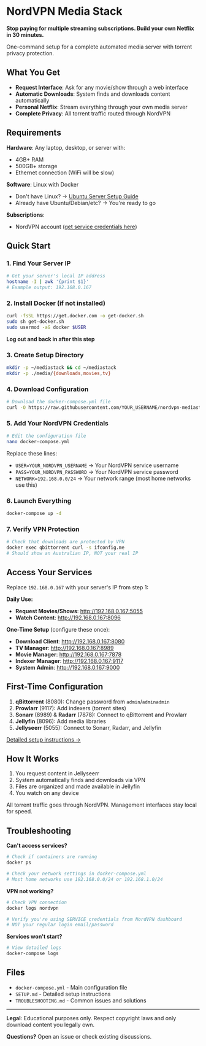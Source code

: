 # NordVPN Media Stack

**Stop paying for multiple streaming subscriptions. Build your own Netflix in 30 minutes.**

One-command setup for a complete automated media server with torrent privacy protection.

## What You Get

- **Request Interface**: Ask for any movie/show through a web interface
- **Automatic Downloads**: System finds and downloads content automatically  
- **Personal Netflix**: Stream everything through your own media server
- **Complete Privacy**: All torrent traffic routed through NordVPN

## Requirements

**Hardware**: Any laptop, desktop, or server with:
- 4GB+ RAM  
- 500GB+ storage
- Ethernet connection (WiFi will be slow)

**Software**: Linux with Docker
- Don't have Linux? → [Ubuntu Server Setup Guide](https://ubuntu.com/server/docs/installation)  
- Already have Ubuntu/Debian/etc? → You're ready to go

**Subscriptions**: 
- NordVPN account ([get service credentials here](https://my.nordaccount.com/dashboard/nordvpn/manual-setup/))

## Quick Start

### 1. Find Your Server IP
```bash
# Get your server's local IP address
hostname -I | awk '{print $1}'
# Example output: 192.168.0.167
```

### 2. Install Docker (if not installed)
```bash
curl -fsSL https://get.docker.com -o get-docker.sh
sudo sh get-docker.sh
sudo usermod -aG docker $USER
```
**Log out and back in after this step**

### 3. Create Setup Directory
```bash
mkdir -p ~/mediastack && cd ~/mediastack
mkdir -p ./media/{downloads,movies,tv}
```

### 4. Download Configuration
```bash
# Download the docker-compose.yml file
curl -O https://raw.githubusercontent.com/YOUR_USERNAME/nordvpn-mediastack/main/docker-compose.yml
```

### 5. Add Your NordVPN Credentials
```bash
# Edit the configuration file
nano docker-compose.yml
```
Replace these lines:
- `USER=YOUR_NORDVPN_USERNAME` → Your NordVPN service username
- `PASS=YOUR_NORDVPN_PASSWORD` → Your NordVPN service password  
- `NETWORK=192.168.0.0/24` → Your network range (most home networks use this)

### 6. Launch Everything
```bash
docker-compose up -d
```

### 7. Verify VPN Protection
```bash
# Check that downloads are protected by VPN
docker exec qbittorrent curl -s ifconfig.me
# Should show an Australian IP, NOT your real IP
```

## Access Your Services

Replace `192.168.0.167` with your server's IP from step 1:

**Daily Use:**
- **Request Movies/Shows**: http://192.168.0.167:5055
- **Watch Content**: http://192.168.0.167:8096

**One-Time Setup** (configure these once):
- **Download Client**: http://192.168.0.167:8080
- **TV Manager**: http://192.168.0.167:8989  
- **Movie Manager**: http://192.168.0.167:7878
- **Indexer Manager**: http://192.168.0.167:9117
- **System Admin**: http://192.168.0.167:9000

## First-Time Configuration

1. **qBittorrent** (8080): Change password from `admin`/`adminadmin`
2. **Prowlarr** (9117): Add indexers (torrent sites)
3. **Sonarr** (8989) & **Radarr** (7878): Connect to qBittorrent and Prowlarr  
4. **Jellyfin** (8096): Add media libraries
5. **Jellyseerr** (5055): Connect to Sonarr, Radarr, and Jellyfin

[Detailed setup instructions →](SETUP.md)

## How It Works

1. You request content in Jellyseerr
2. System automatically finds and downloads via VPN
3. Files are organized and made available in Jellyfin
4. You watch on any device

All torrent traffic goes through NordVPN. Management interfaces stay local for speed.

## Troubleshooting

**Can't access services?**
```bash
# Check if containers are running
docker ps

# Check your network settings in docker-compose.yml
# Most home networks use 192.168.0.0/24 or 192.168.1.0/24
```

**VPN not working?**
```bash
# Check VPN connection
docker logs nordvpn

# Verify you're using SERVICE credentials from NordVPN dashboard
# NOT your regular login email/password
```

**Services won't start?**
```bash
# View detailed logs
docker-compose logs
```

## Files

- `docker-compose.yml` - Main configuration file
- `SETUP.md` - Detailed setup instructions  
- `TROUBLESHOOTING.md` - Common issues and solutions

---

**Legal**: Educational purposes only. Respect copyright laws and only download content you legally own.

**Questions?** Open an issue or check existing discussions.
